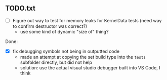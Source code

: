 ## TODO.txt

- [ ] Figure out way to test for memory leaks for KernelData tests (need way to confirm destructor was correct?)
    - use some kind of dynamic "size of" thing?







Done: 

- [x] fix debugging symbols not being in outputted code
    - made an attempt at copying the set build type into the `tests` subfolder directly, but did not help
    - solution: use the actual visual studio debugger built into VS Code, I think
